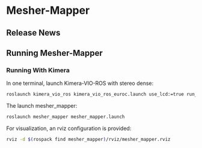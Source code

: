 # Mesher-Mapper

## Release News

## Running Mesher-Mapper 

### Running With Kimera 
In one terminal, launch Kimera-VIO-ROS with stereo dense:
```bash
roslaunch kimera_vio_ros kimera_vio_ros_euroc.launch use_lcd:=true run_stereo_dense:=true
```

The launch mesher_mapper:
```bash
roslaunch mesher_mapper mesher_mapper.launch
```

For visualization, an rviz configuration is provided: 
```bash
rviz -d $(rospack find mesher_mapper)/rviz/mesher_mapper.rviz
```